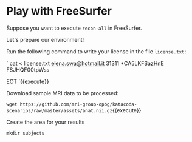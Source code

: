 # Play with FreeSurfer

Suppose you want to execute `recon-all` in FreeSurfer.

Let's prepare our environment!

Run the following command to write your license in the file `license.txt`:

`
cat <<EOT > license.txt
elena.swa@hotmail.it
31311
 *CA5LKFSazHnE
 FSJHQF00tpWss

EOT
`{{execute}}

Download sample MRI data to be processed:

`wget https://github.com/mri-group-opbg/katacoda-scenarios/raw/master/assets/anat.nii.gz`{{execute}}

Create the area for your results

```
mkdir subjects
```